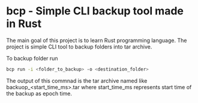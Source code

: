 # bcp - Simple CLI backup tool made in Rust

The main goal of this project is to learn Rust programming language. The project is simple CLI tool to backup folders into tar archive. 

To backup folder run

```bash
bcp run -i <folder_to_backup> -o <destination_folder>
```
The output of this commnad is the tar archive named like backuop_<start_time_ms>.tar where start_time_ms represents start time of the backup as epoch time.
